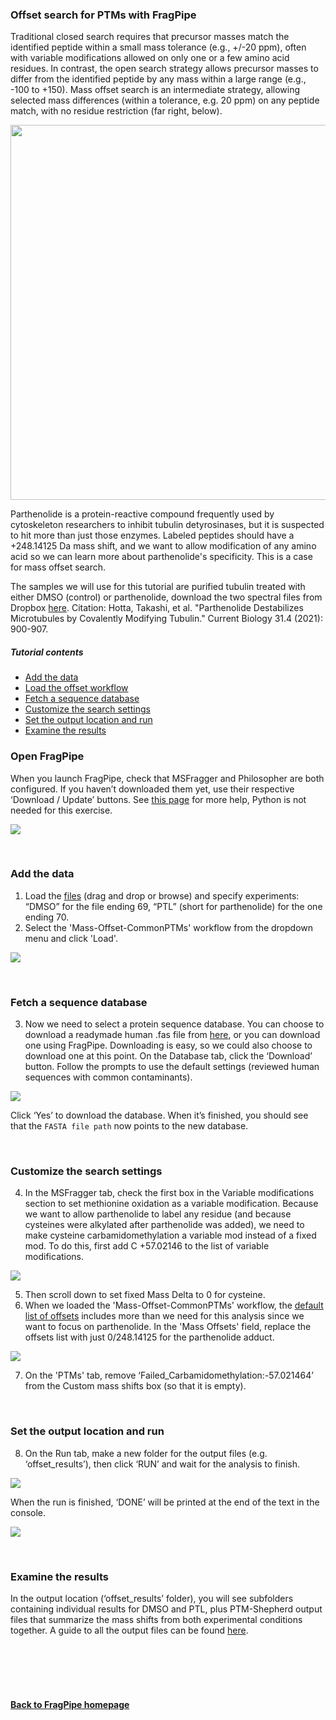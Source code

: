 ### Offset search for PTMs with FragPipe
Traditional closed search requires that precursor masses match the identified peptide within a small mass tolerance (e.g., +/-20 ppm), often with variable modifications allowed on only one or a few amino acid residues. In contrast, the open search strategy allows precursor masses to differ from the identified peptide by any mass within a large range (e.g., -100 to +150). Mass offset search is an intermediate strategy, allowing selected mass differences (within a tolerance, e.g. 20 ppm) on any peptide match, with no residue restriction (far right, below).

<img src="https://raw.githubusercontent.com/Nesvilab/FragPipe/gh-pages/images/closed-open-offset_search.png" width="600px" align="middle"/>

Parthenolide is a protein-reactive compound frequently used by cytoskeleton researchers to inhibit tubulin detyrosinases, but it is suspected to hit more than just those enzymes. Labeled peptides should have a +248.14125 Da mass shift, and we want to allow modification of any amino acid so we can learn more about parthenolide's specificity. This is a case for mass offset search.

The samples we will use for this tutorial are purified tubulin treated with either DMSO (control) or parthenolide, download the two spectral files from Dropbox [here](https://www.dropbox.com/sh/6yif51e8x3t9v7j/AADfqLPZ4qUe1XcPQ4UuI_Kea?dl=0). Citation: Hotta, Takashi, et al. "Parthenolide Destabilizes Microtubules by Covalently Modifying Tubulin." Current Biology 31.4 (2021): 900-907.



##### Tutorial contents
* [Add the data](https://fragpipe.nesvilab.org/docs/tutorial_offset.html#add-the-data)
* [Load the offset workflow](https://fragpipe.nesvilab.org/docs/tutorial_offset.html#load-the-offset-workflow)
* [Fetch a sequence database](https://fragpipe.nesvilab.org/docs/tutorial_offset.html#fetch-a-sequence-database)
* [Customize the search settings](https://fragpipe.nesvilab.org/docs/tutorial_offset.html#customize-the-search-settings)
* [Set the output location and run](https://fragpipe.nesvilab.org/docs/tutorial_offset.html#set-the-output-location-and-run)
* [Examine the results](https://fragpipe.nesvilab.org/docs/tutorial_offset.html#examine-the-results)


### Open FragPipe
When you launch FragPipe, check that MSFragger and Philosopher are both configured. If you haven’t downloaded them yet, use their respective ‘Download / Update’ buttons. See [this page](https://fragpipe.nesvilab.org/docs/tutorial_setup_fragpipe.html) for more help, Python is not needed for this exercise.

![](https://raw.githubusercontent.com/Nesvilab/FragPipe/gh-pages/images/lfq-config.PNG)

<br>

### Add the data
1. Load the [files](https://www.dropbox.com/sh/6yif51e8x3t9v7j/AADfqLPZ4qUe1XcPQ4UuI_Kea?dl=0) (drag and drop or browse) and specify experiments: “DMSO” for the file ending 69, “PTL” (short for parthenolide) for the one ending 70.
2. Select the 'Mass-Offset-CommonPTMs' workflow from the dropdown menu and click 'Load'.

![](https://raw.githubusercontent.com/Nesvilab/FragPipe/gh-pages/images/offset-workflow.png)

<br>

### Fetch a sequence database
3. Now we need to select a protein sequence database. You can choose to download a readymade human .fas file from [here](https://www.dropbox.com/s/v8tlkwu96f3txfj/2021-05-07-decoys-reviewed-contam-UP000005640.fas?dl=0), or you can download one using FragPipe. Downloading is easy, so we could also choose to download one at this point. On the Database tab, click the ‘Download’ button. Follow the prompts to use the default settings (reviewed human sequences with common contaminants).

![](https://raw.githubusercontent.com/Nesvilab/FragPipe/gh-pages/images/lfq-databaseoptions.png)

Click ‘Yes’ to download the database. When it’s finished, you should see that the `FASTA file path` now points to the new database.


<br>

### Customize the search settings
4. In the MSFragger tab, check the first box in the Variable modifications section to set methionine oxidation as a variable modification. Because we want to allow parthenolide to label any residue (and because cysteines were alkylated after parthenolide was added), we need to make cysteine carbamidomethylation a variable mod instead of a fixed mod. To do this, first add C +57.02146 to the list of variable modifications.

![](https://raw.githubusercontent.com/Nesvilab/FragPipe/gh-pages/images/offset-search.png)

5. Then scroll down to set fixed Mass Delta to 0 for cysteine.
6. When we loaded the 'Mass-Offset-CommonPTMs' workflow, the [default list of offsets](https://fragpipe.nesvilab.org/docs/common_mass_offsets.html) includes more than we need for this analysis since we want to focus on parthenolide. In the 'Mass Offsets' field, replace the offsets list with just 0/248.14125 for the parthenolide adduct.

![](https://raw.githubusercontent.com/Nesvilab/FragPipe/gh-pages/images/offset-database1.png)

7. On the 'PTMs' tab, remove ‘Failed_Carbamidomethylation:-57.021464’ from the Custom mass shifts box (so that it is empty).

<br>

### Set the output location and run
8. On the Run tab, make a new folder for the output files (e.g. ‘offset_results’), then click ‘RUN’ and wait for the analysis to finish.

![](https://raw.githubusercontent.com/Nesvilab/FragPipe/gh-pages/images/open-run.png)


When the run is finished, ‘DONE’ will be printed at the end of the text in the console.

![](https://raw.githubusercontent.com/Nesvilab/FragPipe/gh-pages/images/tmt-2plexes-done.png)

<br>

### Examine the results
In the output location (‘offset_results’ folder), you will see subfolders containing individual results for DMSO and PTL, plus PTM-Shepherd output files that summarize the mass shifts from both experimental conditions together. A guide to all the output files can be found [here](https://fragpipe.nesvilab.org/docs/tutorial_fragpipe_outputs.html).

<br>
<br>
<br>
<br>

#### [Back to FragPipe homepage](https://fragpipe.nesvilab.org/)
